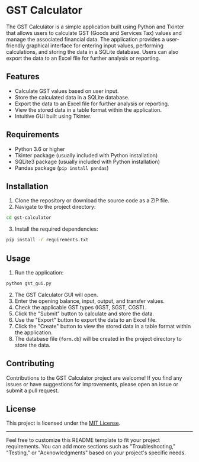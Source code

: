 # GST Calculator

The GST Calculator is a simple application built using Python and Tkinter that allows users to calculate GST (Goods and Services Tax) values and manage the associated financial data. The application provides a user-friendly graphical interface for entering input values, performing calculations, and storing the data in a SQLite database. Users can also export the data to an Excel file for further analysis or reporting.

## Features

- Calculate GST values based on user input.
- Store the calculated data in a SQLite database.
- Export the data to an Excel file for further analysis or reporting.
- View the stored data in a table format within the application.
- Intuitive GUI built using Tkinter.

## Requirements

- Python 3.6 or higher
- Tkinter package (usually included with Python installation)
- SQLite3 package (usually included with Python installation)
- Pandas package (`pip install pandas`)

## Installation

1. Clone the repository or download the source code as a ZIP file.
2. Navigate to the project directory:

```bash
cd gst-calculator
```

3. Install the required dependencies:

```bash
pip install -r requirements.txt
```

## Usage

1. Run the application:

```bash
python gst_gui.py
```

2. The GST Calculator GUI will open.
3. Enter the opening balance, input, output, and transfer values.
4. Check the applicable GST types (IGST, SGST, CGST).
5. Click the "Submit" button to calculate and store the data.
6. Use the "Export" button to export the data to an Excel file.
7. Click the "Create" button to view the stored data in a table format within the application.
8. The database file (`form.db`) will be created in the project directory to store the data.

## Contributing

Contributions to the GST Calculator project are welcome! If you find any issues or have suggestions for improvements, please open an issue or submit a pull request.

## License

This project is licensed under the [MIT License](LICENSE).

---

Feel free to customize this README template to fit your project requirements. You can add more sections such as "Troubleshooting," "Testing," or "Acknowledgments" based on your project's specific needs.
